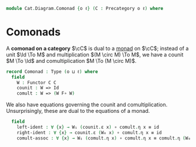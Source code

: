 <!--
```agda
open import Cat.Functor.Adjoint
open import Cat.Functor.Base
open import Cat.Prelude

import Cat.Reasoning
```
-->

```agda
module Cat.Diagram.Comonad {o ℓ} (C : Precategory o ℓ) where
```

<!--
```agda
open Cat.Reasoning C

open Functor
open _=>_
```
-->

# Comonads

A **comonad on a category** $\cC$ is dual to a [monad] on $\cC$; instead
of a unit $\Id \To M$ and multiplication $(M \circ M) \To M$, we have
a counit $M \To \Id$ and comultiplication $M \To (M \circ M)$.

[monad]: Cat.Diagram.Monad.html

```agda
record Comonad : Type (o ⊔ ℓ) where
  field
    W : Functor C C
    counit : W => Id
    comult : W => (W F∘ W)
```

<!--
```agda
  module counit = _=>_ counit renaming (η to ε)
  module comult = _=>_ comult

  W₀ = W .F₀
  W₁ = W .F₁
  W-id = W .F-id
  W-∘ = W .F-∘
```
-->

We also have equations governing the counit and comultiplication.
Unsurprisingly, these are dual to the equations of a monad.

```agda
  field
    left-ident : ∀ {x} → W₁ (counit.ε x) ∘ comult.η x ≡ id
    right-ident : ∀ {x} → counit.ε (W₀ x) ∘ comult.η x ≡ id
    comult-assoc : ∀ {x} → W₁ (comult.η x) ∘ comult.η x ≡ comult.η (W₀ x) ∘ comult.η x
```

<!--
```agda
record is-comonad (W : Functor C C) (counit : W => Id) (comult : W => W F∘ W) : Type (o ⊔ ℓ) where
  no-eta-equality
  open Functor W renaming (F₀ to W₀; F₁ to W₁)
  open _=>_ counit renaming (η to ε) using ()
  open _=>_ comult renaming (η to δ) using ()
  field
    left-ident : ∀ {x} → W₁ (ε x) ∘ δ x ≡ id
    right-ident : ∀ {x} → ε (W₀ x) ∘ δ x ≡ id
    comult-assoc : ∀ {x} → W₁ (δ x) ∘ δ x ≡ δ (W₀ x) ∘ δ x
```
-->
